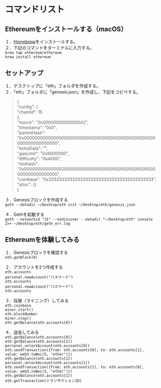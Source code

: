 
# コマンドリスト

## Ethereumをインストールする（macOS）
１．[Homebrew](https://brew.sh/index_ja)をインストールする。  
２．下記のコマンドをターミナルに入力する。  
`brew tap ethereum/ethereum`  
`brew install ethereum`

## セットアップ
１．デスクトップに「eth」フォルダを作成する。  
２．「eth」フォルダに「genesis.json」を作成し、下記をコピペする。  
> {  
>   "config": {  
>     "chainId": 15  
>   },  
>   "nonce": "0x0000000000000042",  
>   "timestamp": "0x0",  
>   "parentHash": "0x0000000000000000000000000000000000000000000000000000000000000000",  
>   "extraData": "",  
>   "gasLimit": "0x8000000",  
>   "difficulty": "0x4000",  
>   "mixhash": "0x0000000000000000000000000000000000000000000000000000000000000000",  
>   "coinbase": "0x3333333333333333333333333333333333333333",  
>   "alloc": {}  
> }

３．Genesisブロックを作成する  
`geth --datadir ~/Desktop/eth init ~/Desktop/eth/genesis.json`

４．Gethを起動する  
`geth --networkid "15" --nodiscover --datadir "~/Desktop/eth" console 2>> ~/Desktop/eth/geth_err.log`

## Ethereumを体験してみる

１．Genesisブロックを確認する  
`eth.getBlock(0)`

２．アカウントを2つ作成する  
`eth.accounts`  
`personal.newAccount("パスワード")`  
`eth.accounts`  
`personal.newAccount("パスワード")`  
`eth.accounts`

３．採掘（マイニング）してみる  
`eth.coinbase`  
`miner.start()`  
`eth.blockNumber`  
`miner.stop()`  
`eth.getBalance(eth.accounts[0])`

４．送金してみる  
`eth.getBalance(eth.accounts[0])`  
`eth.getBalance(eth.accounts[1])`  
`personal.unlockAccount(eth.accounts[0])`  
`eth.sendTransaction({from: eth.accounts[0], to: eth.accounts[1], value: web3.toWei(5, "ether")})`  
`eth.getBalance(eth.accounts[1])`  
`personal.unlockAccount(eth.accounts[1])`  
`eth.sendTransaction({from: eth.accounts[1], to: eth.accounts[0], value: web3.toWei(3, "ether")})`  
`eth.getBalance(eth.accounts[1])`  
`eth.getTransaction(トランザクションID)`
